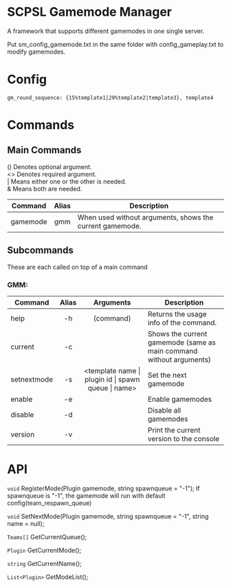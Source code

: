 # SCPSL Gamemode Manager
A framework that supports different gamemodes in one single server.

Put sm_config_gamemode.txt in the same folder with config_gameplay.txt to modify gamemodes.

# Config
`gm_round_sequence: {15%template1|20%template2|template3}, template4`

# Commands

## Main Commands
() Denotes optional argument.  
<> Denotes required argument.  
| Means either one or the other is needed.  
& Means both are needed.  

Command | Alias | Description
--- | :---: | ---
gamemode | gmm | When used without arguments, shows the current gamemode.

## Subcommands
These are each called on top of a main command

### GMM:
Command | Alias | Arguments | Description
--- | :---: | :---: | ---
help | -h | (command) | Returns the usage info of the command.
current | -c | | Shows the current gamemode (same as main command without arguments)
setnextmode | -s | <template name \| plugin id \| spawn queue \| name> | Set the next gamemode
enable | -e | | Enable gamemodes
disable | -d | | Disable all gamemodes
version | -v | | Print the current version to the console

# API
`void` RegisterMode(Plugin gamemode, string spawnqueue = "-1");
If spawnqueue is "-1", the gamemode will run with default config(team_respawn_queue)

`void` SetNextMode(Plugin gamemode, string spawnqueue = "-1", string name = null);

`Teams[]` GetCurrentQueue();

`Plugin` GetCurrentMode();

`string` GetCurrentName();

`List<Plugin>` GetModeList();
